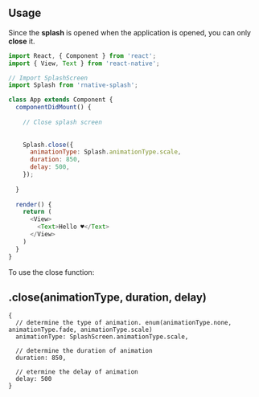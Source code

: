 ## Usage

Since the **splash** is opened when the application is opened, you can only **close** it.

```js
import React, { Component } from 'react';
import { View, Text } from 'react-native';

// Import SplashScreen
import Splash from 'rnative-splash';

class App extends Component {
  componentDidMount() {
  
    // Close splash screen
    
    
    Splash.close({
      animationType: Splash.animationType.scale,
      duration: 850,
      delay: 500,
    });
    
  }
  
  render() {
    return (
      <View>
        <Text>Hello ♥</Text>
      </View>
    )
  }
}

```

To use the close function:

## .close(animationType, duration, delay)

```JS
{
  // determine the type of animation. enum(animationType.none, animationType.fade, animationType.scale)
  animationType: SplashScreen.animationType.scale,
  
  // determine the duration of animation
  duration: 850,
  
  // etermine the delay of animation
  delay: 500
}
```
